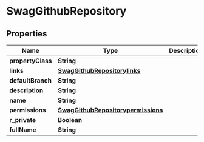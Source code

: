 
# SwagGithubRepository

## Properties
Name | Type | Description | Notes
------------ | ------------- | ------------- | -------------
**propertyClass** | **String** |  |  [optional]
**links** | [**SwagGithubRepositorylinks**](SwagGithubRepositorylinks.md) |  |  [optional]
**defaultBranch** | **String** |  |  [optional]
**description** | **String** |  |  [optional]
**name** | **String** |  |  [optional]
**permissions** | [**SwagGithubRepositorypermissions**](SwagGithubRepositorypermissions.md) |  |  [optional]
**r_private** | **Boolean** |  |  [optional]
**fullName** | **String** |  |  [optional]



